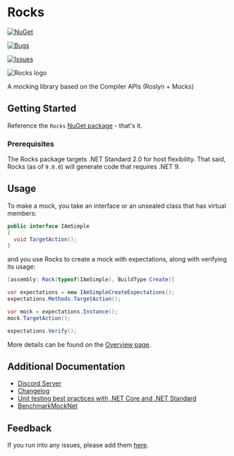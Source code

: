 # Rocks

[![NuGet](https://img.shields.io/nuget/v/Rocks.svg)](https://www.nuget.org/packages/Rocks)

[![Bugs](https://img.shields.io/github/issues/JasonBock/Rocks/bug)](https://github.com/JasonBock/Rocks/issues?q=is%3Aissue%20state%3Aopen%20label%3Abug)

[![Issues](https://img.shields.io/github/issues/JasonBock/Rocks)](https://github.com/JasonBock/Rocks/issues?q=is%3Aissue%20state%3Aopen%20label%3Abug)

![Rocks logo](https://raw.github.com/JasonBock/Rocks/main/src/Images/Banner-Small.png)

A mocking library based on the Compiler APIs (Roslyn + Mocks)

## Getting Started

Reference the `Rocks` [NuGet package](https://www.nuget.org/packages/Rocks) - that's it.

### Prerequisites

The Rocks package targets .NET Standard 2.0 for host flexibility. That said, Rocks (as of `9.0.0`) will generate code that requires .NET 9.

## Usage

To make a mock, you take an interface or an unsealed class that has virtual members:

```csharp
public interface IAmSimple
{
  void TargetAction();
}
```

and you use Rocks to create a mock with expectations, along with verifying its usage:

```csharp
[assembly: Rock(typeof(IAmSimple), BuildType.Create)]

var expectations = new IAmSimpleCreateExpectations();
expectations.Methods.TargetAction();

var mock = expectations.Instance();
mock.TargetAction();

expectations.Verify();
```

More details can be found on the [Overview page](https://github.com/JasonBock/Rocks/blob/main/docs/Overview.md).

## Additional Documentation

* [Discord Server](https://discord.gg/ZXMhkKsMRb)
* [Changelog](https://github.com/JasonBock/Rocks/blob/main/changelog.md)
* [Unit testing best practices with .NET Core and .NET Standard](https://learn.microsoft.com/en-us/dotnet/core/testing/unit-testing-best-practices)
* [BenchmarkMockNet](https://github.com/ecoAPM/BenchmarkMockNet)

## Feedback

If you run into any issues, please add them [here](https://github.com/JasonBock/Rocks/issues).
